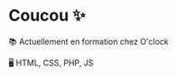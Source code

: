
# Coucou :sparkles: 

:books: Actuellement en formation chez O'clock

:desktop_computer: HTML, CSS, PHP, JS
